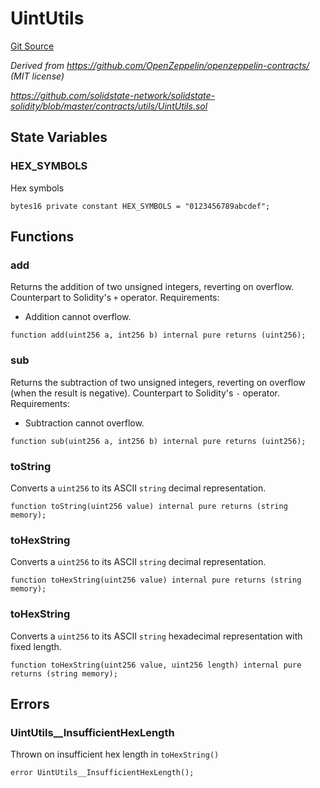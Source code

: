 # UintUtils
[Git Source](https://github.com/ubiquity/ubiquity-dollar/blob/f1144a89dc33172d74d81f3cd65c216a8359d38b/src/dollar/libraries/UintUtils.sol)

*Derived from https://github.com/OpenZeppelin/openzeppelin-contracts/ (MIT license)*

*https://github.com/solidstate-network/solidstate-solidity/blob/master/contracts/utils/UintUtils.sol*


## State Variables
### HEX_SYMBOLS
Hex symbols


```solidity
bytes16 private constant HEX_SYMBOLS = "0123456789abcdef";
```


## Functions
### add

Returns the addition of two unsigned integers, reverting on
overflow.
Counterpart to Solidity's `+` operator.
Requirements:
- Addition cannot overflow.


```solidity
function add(uint256 a, int256 b) internal pure returns (uint256);
```

### sub

Returns the subtraction of two unsigned integers, reverting on
overflow (when the result is negative).
Counterpart to Solidity's `-` operator.
Requirements:
- Subtraction cannot overflow.


```solidity
function sub(uint256 a, int256 b) internal pure returns (uint256);
```

### toString

Converts a `uint256` to its ASCII `string` decimal representation.


```solidity
function toString(uint256 value) internal pure returns (string memory);
```

### toHexString

Converts a `uint256` to its ASCII `string` decimal representation.


```solidity
function toHexString(uint256 value) internal pure returns (string memory);
```

### toHexString

Converts a `uint256` to its ASCII `string` hexadecimal representation with fixed length.


```solidity
function toHexString(uint256 value, uint256 length) internal pure returns (string memory);
```

## Errors
### UintUtils__InsufficientHexLength
Thrown on insufficient hex length in `toHexString()`


```solidity
error UintUtils__InsufficientHexLength();
```

